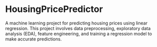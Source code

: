 # HousingPricePredictor
A machine learning project for predicting housing prices using linear regression. This project involves data preprocessing, exploratory data analysis (EDA), feature engineering, and training a regression model to make accurate predictions.

